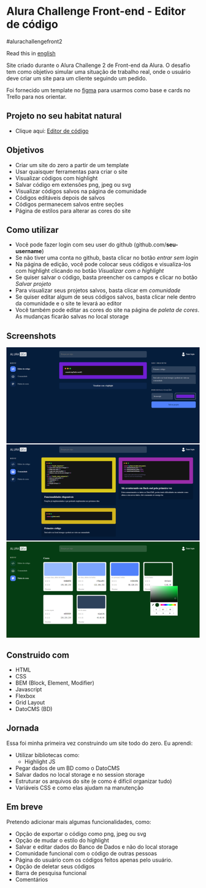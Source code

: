 # Alura Challenge Front-end - Editor de código

#alurachallengefront2

Read this in [english](./README.en.md)

Site criado durante o Alura Challenge 2 de Front-end da Alura. O desafio tem como objetivo simular uma situação de trabalho real, onde o usuário deve criar um site para um cliente seguindo um pedido. 

Foi fornecido um template no [figma](https://www.figma.com/file/Ve4hpTfmMa7yAFneoGtGKD/Alura-Challenge---Edição-Front-end?node-id=207%3A1446) para usarmos como base e cards no Trello para nos orientar.

## Projeto no seu habitat natural
- Clique aqui: [Editor de código](https://daniel-ben.github.io/alura-challenge-2/)

## Objetivos

- Criar um site do zero a partir de um template
- Usar quaisquer ferramentas para criar o site
- Visualizar códigos com highlight
- Salvar código em extensões png, jpeg ou svg
- Visualizar códigos salvos na página de comunidade
- Códigos editáveis depois de salvos
- Códigos permanecem salvos entre seções 
- Página de estilos para alterar as cores do site


## Como utilizar
- Você pode fazer login com seu user do github (github.com/**seu-username**)
- Se não tiver uma conta no github, basta clicar no botão *entrar sem login*
- Na página de edição, você pode colocar seus códigos e visualiza-los com highlight clicando no botão *Visualizar com o highlight*
- Se quiser salvar o código, basta preencher os campos e clicar no botão *Salvar projeto*
- Para visualizar seus projetos salvos, basta clicar em *comunidade*
- Se quiser editar algum de seus códigos salvos, basta clicar nele dentro da comunidade e o site te levará ao editor
- Você também pode editar as cores do site na página de *paleta de cores*. As mudanças ficarão salvas no local storage

## Screenshots
![](./app/assets/img/editor-screen.png)
![](./app/assets/img/comunidade-screen.png)
![](./app/assets/img/style_guide-screen.png)

## Construido com 
- HTML
- CSS
- BEM (Block, Element, Modifier)
- Javascript
- Flexbox 
- Grid Layout
- DatoCMS (BD)

## Jornada

Essa foi minha primeira vez construindo um site todo do zero. Eu aprendi:
- Utilizar bibliotecas como:
  - Highlight JS
- Pegar dados de um BD como o DatoCMS
- Salvar dados no local storage e no session storage
- Estruturar os arquivos do site (e como é difícil organizar tudo)
- Variáveis CSS e como elas ajudam na manutenção

## Em breve
Pretendo adicionar mais algumas funcionalidades, como:
- Opção de exportar o código como png, jpeg ou svg
- Opção de mudar o estilo do highlight
- Salvar e editar dados do Banco de Dados e não do local storage
- Comunidade funcional com o código de outras pessoas
- Página do usuário com os códigos feitos apenas pelo usuário.
- Opção de deletar seus códigos
- Barra de pesquisa funcional
- Comentários